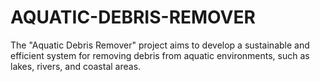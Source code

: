 # AQUATIC-DEBRIS-REMOVER
The "Aquatic Debris Remover" project aims to develop a sustainable and efficient system for removing debris from aquatic environments, such as lakes, rivers, and coastal areas. 
